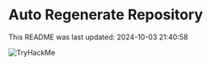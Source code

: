 # Auto Regenerate Repository

This README was last updated: 2024-10-03 21:40:58

 ![TryHackMe](https://tryhackme.com/badge/533634)